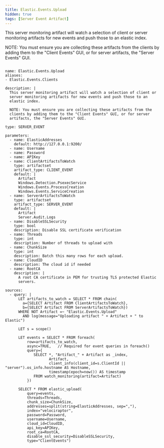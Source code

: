 ```yaml
---
title: Elastic.Events.Upload
hidden: true
tags: [Server Event Artifact]
---
```


This server monitoring artifact will watch a selection of client or
server monitoring artifacts for new events and push those to an
elastic index.

NOTE: You must ensure you are collecting these artifacts from the
clients by adding them to the "Client Events" GUI, or for server
artifacts, the "Server Events" GUI.


<pre><code class="language-yaml">
name: Elastic.Events.Upload
aliases:
- Elastic.Events.Clients

description: |
  This server monitoring artifact will watch a selection of client or
  server monitoring artifacts for new events and push those to an
  elastic index.

  NOTE: You must ensure you are collecting these artifacts from the
  clients by adding them to the "Client Events" GUI, or for server
  artifacts, the "Server Events" GUI.

type: SERVER_EVENT

parameters:
  - name: ElasticAddresses
    default: http://127.0.0.1:9200/
  - name: Username
  - name: Password
  - name: APIKey
  - name: ClientArtifactsToWatch
    type: artifactset
    artifact_type: CLIENT_EVENT
    default: |
      Artifact
      Windows.Detection.PsexecService
      Windows.Events.ProcessCreation
      Windows.Events.ServiceCreation
  - name: ServerArtifactsToWatch
    type: artifactset
    artifact_type: SERVER_EVENT
    default: |
      Artifact
      Server.Audit.Logs
  - name: DisableSSLSecurity
    type: bool
    description: Disable SSL certificate verification
  - name: Threads
    type: int
    description: Number of threads to upload with
  - name: ChunkSize
    type: int
    description: Batch this many rows for each upload.
  - name: CloudID
    description: The cloud id if needed
  - name: RootCA
    description: |
      A root CA certificate in PEM for trusting TLS protected Elastic
      servers.

sources:
  - query: |
      LET artifacts_to_watch = SELECT * FROM chain(
        a={SELECT Artifact FROM ClientArtifactsToWatch},
        b={SELECT Artifact FROM ServerArtifactsToWatch})
      WHERE NOT Artifact =~ "Elastic.Events.Upload"
        AND log(message="Uploading artifact " + Artifact + " to Elastic")

      LET s = scope()

      LET events = SELECT * FROM foreach(
          row=artifacts_to_watch,
          async=TRUE,   // Required for event queries in foreach()
          query={
             SELECT *, "Artifact_" + Artifact as _index,
                    Artifact,
                    client_info(client_id=s.ClientId || "server").os_info.hostname AS Hostname,
                    timestamp(epoch=now()) AS timestamp
             FROM watch_monitoring(artifact=Artifact)
          })

      SELECT * FROM elastic_upload(
          query=events,
          threads=Threads,
          chunk_size=ChunkSize,
          addresses=split(string=ElasticAddresses, sep=","),
          index="velociraptor",
          password=Password,
          username=Username,
          cloud_id=CloudID,
          api_key=APIKey,
          root_ca=RootCA,
          disable_ssl_security=DisableSSLSecurity,
          type="ClientEvents")

</code></pre>

